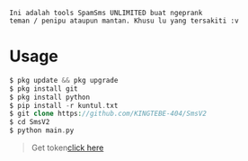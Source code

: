 ```
Ini adalah tools SpamSms UNLIMITED buat ngeprank 
teman / penipu ataupun mantan. Khusu lu yang tersakiti :v
```
# Usage
```php
$ pkg update && pkg upgrade
$ pkg install git
$ pkg install python
$ pip install -r kuntul.txt
$ git clone https://github.com/KINGTEBE-404/SmsV2
$ cd SmsV2
$ python main.py
```
> Get token[click here](https://cutt.ly/qkbgcCN)

